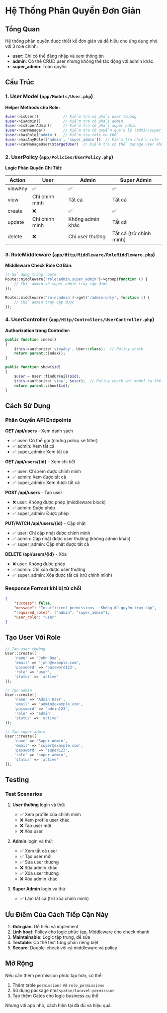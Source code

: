 # Hệ Thống Phân Quyền Đơn Giản

## Tổng Quan

Hệ thống phân quyền được thiết kế đơn giản và dễ hiểu cho ứng dụng nhỏ với 3 role chính:

- **user**: Chỉ có thể đăng nhập và xem thông tin
- **admin**: Có thể CRUD user nhưng không thể tác động với admin khác
- **super_admin**: Toàn quyền

## Cấu Trúc

### 1. User Model (`app/Models/User.php`)
**Helper Methods cho Role:**
```php
$user->isUser()           // Kiểm tra có phải user thường
$user->isAdmin()          // Kiểm tra có phải admin  
$user->isSuperAdmin()     // Kiểm tra có phải super admin
$user->canManage()        // Kiểm tra có quyền quản lý (admin/super_admin)
$user->hasRole('admin')   // Kiểm tra role cụ thể
$user->hasAnyRole(['admin', 'super_admin'])  // Kiểm tra nhiều role
$user->canManageUser($targetUser)  // Kiểm tra có thể manage user khác
```

### 2. UserPolicy (`app/Policies/UserPolicy.php`)
**Logic Phân Quyền Chi Tiết:**

| Action | User | Admin | Super Admin |
|--------|------|-------|-------------|
| viewAny | ✅ | ✅ | ✅ |
| view | Chỉ chính mình | Tất cả | Tất cả |
| create | ❌ | ✅ | ✅ |
| update | Chỉ chính mình | Không admin khác | Tất cả |
| delete | ❌ | Chỉ user thường | Tất cả (trừ chính mình) |

### 3. RoleMiddleware (`app/Http/Middleware/RoleMiddleware.php`)
**Middleware Check Role Cơ Bản:**
```php
// Sử dụng trong route
Route::middleware('role:admin,super_admin')->group(function () {
    // Chỉ admin và super_admin truy cập được
});

Route::middleware('role:admin')->get('/admin-only', function () {
    // Chỉ admin truy cập được
});
```

### 4. UserController (`app/Http/Controllers/UserController.php`)
**Authorization trong Controller:**
```php
public function index()
{
    $this->authorize('viewAny', User::class);  // Policy check
    return parent::index();
}

public function show($id)
{
    $user = User::findOrFail($id);
    $this->authorize('view', $user);  // Policy check với model cụ thể
    return parent::show($id);
}
```

## Cách Sử Dụng

### Phân Quyền API Endpoints

**GET /api/users** - Xem danh sách
- ✅ user: Có thể gọi (nhưng policy sẽ filter)
- ✅ admin: Xem tất cả
- ✅ super_admin: Xem tất cả

**GET /api/users/{id}** - Xem chi tiết
- ✅ user: Chỉ xem được chính mình
- ✅ admin: Xem được tất cả
- ✅ super_admin: Xem được tất cả

**POST /api/users** - Tạo user
- ❌ user: Không được phép (middleware block)
- ✅ admin: Được phép
- ✅ super_admin: Được phép

**PUT/PATCH /api/users/{id}** - Cập nhật
- ✅ user: Chỉ cập nhật được chính mình
- ✅ admin: Cập nhật được user thường (không admin khác)
- ✅ super_admin: Cập nhật được tất cả

**DELETE /api/users/{id}** - Xóa
- ❌ user: Không được phép
- ✅ admin: Chỉ xóa được user thường
- ✅ super_admin: Xóa được tất cả (trừ chính mình)

### Response Format khi bị từ chối
```json
{
    "success": false,
    "message": "Insufficient permissions - Không đủ quyền truy cập",
    "required_roles": ["admin", "super_admin"],
    "user_role": "user"
}
```

## Tạo User Với Role

```php
// Tạo user thường
User::create([
    'name' => 'John Doe',
    'email' => 'john@example.com',
    'password' => 'password123',
    'role' => 'user',
    'status' => 'active'
]);

// Tạo admin
User::create([
    'name' => 'Admin User',
    'email' => 'admin@example.com', 
    'password' => 'admin123',
    'role' => 'admin',
    'status' => 'active'
]);

// Tạo super admin
User::create([
    'name' => 'Super Admin',
    'email' => 'super@example.com',
    'password' => 'super123', 
    'role' => 'super_admin',
    'status' => 'active'
]);
```

## Testing

### Test Scenarios
1. **User thường** login và thử:
   - ✅ Xem profile của chính mình
   - ❌ Xem profile user khác
   - ❌ Tạo user mới
   - ❌ Xóa user

2. **Admin** login và thử:
   - ✅ Xem tất cả user
   - ✅ Tạo user mới
   - ✅ Sửa user thường
   - ❌ Sửa admin khác
   - ✅ Xóa user thường
   - ❌ Xóa admin khác

3. **Super Admin** login và thử:
   - ✅ Làm tất cả (trừ xóa chính mình)

## Ưu Điểm Của Cách Tiếp Cận Này

1. **Đơn giản**: Dễ hiểu và implement
2. **Linh hoạt**: Policy cho logic phức tạp, Middleware cho check nhanh
3. **Maintainable**: Logic tập trung, dễ sửa
4. **Testable**: Có thể test từng phần riêng biệt
5. **Secure**: Double-check với cả middleware và policy

## Mở Rộng

Nếu cần thêm permission phức tạp hơn, có thể:
1. Thêm table `permissions` và `role_permissions`
2. Sử dụng package như `spatie/laravel-permission`
3. Tạo thêm Gates cho logic business cụ thể

Nhưng với app nhỏ, cách hiện tại đã đủ và hiệu quả.
